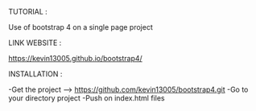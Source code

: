 TUTORIAL :

Use of bootstrap 4 on a single page project


LINK WEBSITE :

https://kevin13005.github.io/bootstrap4/


INSTALLATION :

-Get the project --> https://github.com/kevin13005/bootstrap4.git
-Go to your directory project
-Push on index.html files
